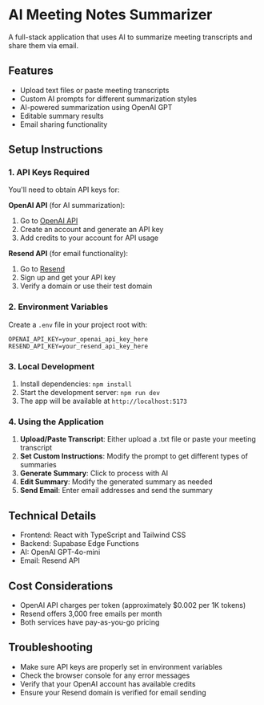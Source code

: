 # AI Meeting Notes Summarizer

A full-stack application that uses AI to summarize meeting transcripts and share them via email.

## Features

- Upload text files or paste meeting transcripts
- Custom AI prompts for different summarization styles
- AI-powered summarization using OpenAI GPT
- Editable summary results
- Email sharing functionality

## Setup Instructions

### 1. API Keys Required

You'll need to obtain API keys for:

**OpenAI API** (for AI summarization):
1. Go to [OpenAI API](https://platform.openai.com/api-keys)
2. Create an account and generate an API key
3. Add credits to your account for API usage

**Resend API** (for email functionality):
1. Go to [Resend](https://resend.com/)
2. Sign up and get your API key
3. Verify a domain or use their test domain

### 2. Environment Variables

Create a `.env` file in your project root with:

```env
OPENAI_API_KEY=your_openai_api_key_here
RESEND_API_KEY=your_resend_api_key_here
```

### 3. Local Development

1. Install dependencies: `npm install`
2. Start the development server: `npm run dev`
3. The app will be available at `http://localhost:5173`

### 4. Using the Application

1. **Upload/Paste Transcript**: Either upload a .txt file or paste your meeting transcript
2. **Set Custom Instructions**: Modify the prompt to get different types of summaries
3. **Generate Summary**: Click to process with AI
4. **Edit Summary**: Modify the generated summary as needed
5. **Send Email**: Enter email addresses and send the summary

## Technical Details

- Frontend: React with TypeScript and Tailwind CSS
- Backend: Supabase Edge Functions
- AI: OpenAI GPT-4o-mini
- Email: Resend API

## Cost Considerations

- OpenAI API charges per token (approximately $0.002 per 1K tokens)
- Resend offers 3,000 free emails per month
- Both services have pay-as-you-go pricing

## Troubleshooting

- Make sure API keys are properly set in environment variables
- Check the browser console for any error messages
- Verify that your OpenAI account has available credits
- Ensure your Resend domain is verified for email sending